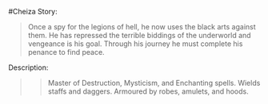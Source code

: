 #Cheiza
Story:
> Once a spy for the legions of hell, he now uses the black arts against them. He has repressed the terrible biddings of the underworld and vengeance is his goal. Through his journey he must complete his penance to find peace.

Description:
> > Master of Destruction, Mysticism, and Enchanting spells. Wields staffs and daggers. Armoured by robes, amulets, and hoods.


